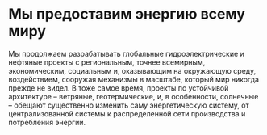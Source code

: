 # Мы предоставим энергию всему миру

Мы продолжаем разрабатывать глобальные гидроэлектрические и нефтяные проекты с региональным, точнее всемирным,
экономическим, социальным и, оказывающим на окружающую среду, воздействием, сооружая механизмы в масштабе, который мир никогда прежде не видел.
В тоже самое время, проекты по устойчивой архитектуре – ветряные, геотермические, и, в особенности,
солнечные – обещают существенно изменить саму энергетическую систему,
от централизованной системы к распределенной сети производства и потребления энергии.
